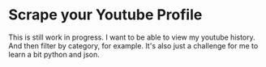 # Scrape your Youtube Profile

This is still work in progress. I want to be able to view my youtube history. And then filter by category, for example. It's also just a challenge for me to learn a bit python and json. 
